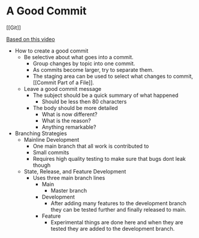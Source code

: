 # A Good Commit
[[Git]]

[Based on this video](https://youtu.be/Uszj_k0DGsg)
- How to create a good commit
	- Be selective about what goes into a commit.
		- Group changes by topic into one commit.
		- As commits become larger, try to separate them.
		- The staging area can be used to select what changes to commit, [[Commit Part of a File]].
	- Leave a good commit message
		- The subject should be a quick summary of what happened
			- Should be less then 80 characters
		- The body should be more detailed
			- What is now different?
			- What is the reason?
			- Anything remarkable?
- Branching Strategies
	- Mainline Development
		- One main branch that all work is contributed to
		- Small commits
		- Requires high quality testing to make sure that bugs dont leak though
	- State, Release, and Feature Development
		- Uses three main branch lines
			- Main
				- Master branch
			- Development
				- After adding many features to the development branch they can be tested further and finally released to main.
			- Feature
				- Experimental things are done here and when they are tested they are added to the development branch.
